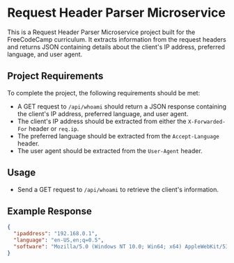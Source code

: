 # Request Header Parser Microservice

This is a Request Header Parser Microservice project built for the FreeCodeCamp curriculum. It extracts information from the request headers and returns JSON containing details about the client's IP address, preferred language, and user agent.

## Project Requirements

To complete the project, the following requirements should be met:

- A GET request to `/api/whoami` should return a JSON response containing the client's IP address, preferred language, and user agent.
- The client's IP address should be extracted from either the `X-Forwarded-For` header or `req.ip`.
- The preferred language should be extracted from the `Accept-Language` header.
- The user agent should be extracted from the `User-Agent` header.

## Usage

- Send a GET request to `/api/whoami` to retrieve the client's information.

## Example Response

```json
{
  "ipaddress": "192.168.0.1",
  "language": "en-US,en;q=0.5",
  "software": "Mozilla/5.0 (Windows NT 10.0; Win64; x64) AppleWebKit/537.36 (KHTML, like Gecko) Chrome/96.0.4664.93 Safari/537.36"
}
